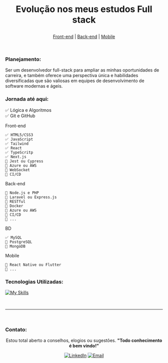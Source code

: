
<h1 align="center">
<!-- <picture>
  <img alt="logo alternado por modo dark" src="assets/img/logosstudy.png">
</picture> -->
    <p>Evolução nos meus estudos Full stack</p>
</h1>

<p align="center"> 
    <a href="#Layout-Web">Front-end</a> |
    <a href="#Protótipo">Back-end</a> |
    <a href="#Sobre">Mobile</a>
</p>
<br>

### Planejamento:
Ser um desenvolvedor full-stack para ampliar as minhas oportunidades de carreira, e também oferece uma perspectiva única e habilidades diversificadas que são valiosas em equipes de desenvolvimento de software modernas e ágeis.

### Jornada até aqui:

  ✅ Lógica e Algoritmos <br>
  ✅ Git e GitHub

  Front-end

    ✅ HTML5/CSS3
    ✅ JavaScript
    ✅ Tailwind
    ✅ React  
    ✅ TypeScritp
    ✅ Next.js
    🔳 Jest ou Cypress
    🔳 Azure ou AWS
    🔳 WebSocket
    🔳 CI/CD

  Back-end

    🔳 Node.js e PHP
    🔳 Laravel ou Express.js
    🔳 RESTful
    🔳 Docker
    🔳 Azure ou AWS
    🔳 CI/CD
    🔳 ...

  BD

    ✅ MySQL
    🔳 PostgreSQL
    🔳 MongoDB

  Mobile

    🔳 React Native ou Flutter
    🔳 ...

### Tecnologias Utilizadas:
<div style="display: inline_block">
  
  [![My Skills](https://skillicons.dev/icons?i=js,ts,next,react,bootstrap,html,css,php,figma,pr)](https://skillicons.dev)
</div>
 <br>
 
---

<br>


### Contato:

  <div align="center">

  Estou total aberto a conselhos, elogios ou sugestões. **"Todo conhecimento é bem vindo!"**

  [![LinkedIn](https://img.shields.io/badge/LinkedIn-%230077B5.svg?logo=linkedin&logoColor=white)](https://www.linkedin.com/in/luaanriichard/) [![Email](https://img.shields.io/badge/Email-%230077B5.svg?logo=Gmail&logoColor=white)](mailto:richard_10luan@hotmail.com)

</div>
